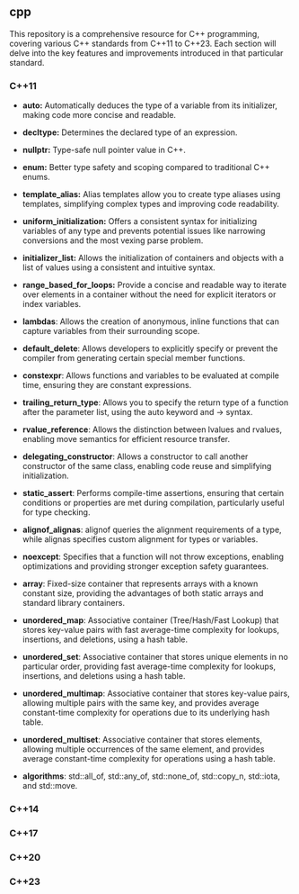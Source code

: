## cpp

This repository is a comprehensive resource for C++ programming, covering various C++ standards from C++11 to C++23. Each section will delve into the key features and improvements introduced in that particular standard.

### C++11

- **auto:** Automatically deduces the type of a variable from its initializer, making code more concise and readable.
- **decltype:** Determines the declared type of an expression.
- **nullptr:** Type-safe null pointer value in C++.
- **enum:** Better type safety and scoping compared to traditional C++ enums.
- **template_alias:** Alias templates allow you to create type aliases using templates, simplifying complex types and improving code readability.
- **uniform_initialization:** Offers a consistent syntax for initializing variables of any type and prevents potential issues like narrowing conversions and the most vexing parse problem.
- **initializer_list:** Allows the initialization of containers and objects with a list of values using a consistent and intuitive syntax.
- **range_based_for_loops:** Provide a concise and readable way to iterate over elements in a container without the need for explicit iterators or index variables.
- **lambdas**: Allows the creation of anonymous, inline functions that can capture variables from their surrounding scope.
- **default_delete**: Allows developers to explicitly specify or prevent the compiler from generating certain special member functions.
- **constexpr**: Allows functions and variables to be evaluated at compile time, ensuring they are constant expressions.
- **trailing_return_type**: Allows you to specify the return type of a function after the parameter list, using the auto keyword and -> syntax.
- **rvalue_reference**: Allows the distinction between lvalues and rvalues, enabling move semantics for efficient resource transfer.
- **delegating_constructor**: Allows a constructor to call another constructor of the same class, enabling code reuse and simplifying initialization.
- **static_assert**: Performs compile-time assertions, ensuring that certain conditions or properties are met during compilation, particularly useful for type checking.
- **alignof_alignas**: alignof queries the alignment requirements of a type, while alignas specifies custom alignment for types or variables.
- **noexcept**: Specifies that a function will not throw exceptions, enabling optimizations and providing stronger exception safety guarantees.

- **array**: Fixed-size container that represents arrays with a known constant size, providing the advantages of both static arrays and standard library containers.
- **unordered_map**: Associative container (Tree/Hash/Fast Lookup) that stores key-value pairs with fast average-time complexity for lookups, insertions, and deletions, using a hash table.
- **unordered_set**: Associative container that stores unique elements in no particular order, providing fast average-time complexity for lookups, insertions, and deletions using a hash table.
- **unordered_multimap**: Associative container that stores key-value pairs, allowing multiple pairs with the same key, and provides average constant-time complexity for operations due to its underlying hash table.
- **unordered_multiset**: Associative container that stores elements, allowing multiple occurrences of the same element, and provides average constant-time complexity for operations using a hash table.
- **algorithms**: std::all_of, std::any_of, std::none_of, std::copy_n, std::iota, and std::move.

### C++14

### C++17

### C++20

### C++23
